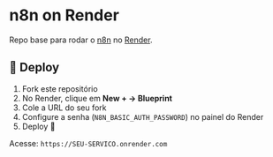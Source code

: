 # n8n on Render

Repo base para rodar o [n8n](https://n8n.io) no [Render](https://render.com).

## 🚀 Deploy

1. Fork este repositório
2. No Render, clique em **New + → Blueprint**
3. Cole a URL do seu fork
4. Configure a senha (`N8N_BASIC_AUTH_PASSWORD`) no painel do Render
5. Deploy 🎉

Acesse: `https://SEU-SERVICO.onrender.com`
